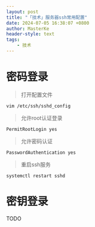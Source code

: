 ```yaml
---
layout: post
title: "「技术」服务器ssh常用配置"
date: 2024-07-05 16:38:07 +0800
author: MasterKe
header-style: text
tags:
    - 技术
---
```


# 密码登录
> 打开配置文件
```
vim /etc/ssh/sshd_config
```
> 允许root认证登录
```
PermitRootLogin yes
```
> 允许密码认证
```
PasswordAuthentication yes
```
> 重启ssh服务
```
systemctl restart sshd
```
# 密钥登录
TODO